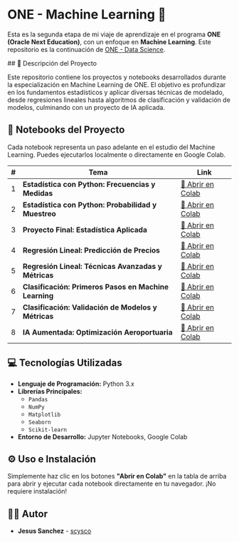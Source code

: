 # ONE - Machine Learning 🤖

Esta es la segunda etapa de mi viaje de aprendizaje en el programa **ONE (Oracle Next Education)**, con un enfoque en **Machine Learning**. Este repositorio es la continuación de [ONE - Data Science](https://github.com/scysco/ONE-DATASCIENCE).

 \#\# 📝 Descripción del Proyecto

Este repositorio contiene los proyectos y notebooks desarrollados durante la especialización en Machine Learning de ONE. El objetivo es profundizar en los fundamentos estadísticos y aplicar diversas técnicas de modelado, desde regresiones lineales hasta algoritmos de clasificación y validación de modelos, culminando con un proyecto de IA aplicada.

## 🚀 Notebooks del Proyecto

Cada notebook representa un paso adelante en el estudio del Machine Learning. Puedes ejecutarlos localmente o directamente en Google Colab.

| \# | Tema | Link |
|---|---|---|
| 1 | **Estadística con Python: Frecuencias y Medidas** | [📖 Abrir en Colab](https://colab.research.google.com/github/scysco/ONE-Machine_Learning/blob/main/01_Estad%25C3%25ADstica_con_Python_1.ipynb%5D\(https://colab.research.google.com/github/scysco/ONE-Machine_Learning/blob/main/01_Estad%25C3%25ADstica_con_Python_1.ipynb\)) |
| 2 | **Estadística con Python: Probabilidad y Muestreo** | [📖 Abrir en Colab](https://colab.research.google.com/github/scysco/ONE-Machine_Learning/blob/main/02_Estad%25C3%25ADstica_con_Python_2.ipynb) |
| 3 | **Proyecto Final: Estadística Aplicada** | [📖 Abrir en Colab](https://colab.research.google.com/github/scysco/ONE-Machine_Learning/blob/main/03_Proyecto_final_Estadistica.ipynb) |
| 4 | **Regresión Lineal: Predicción de Precios** | [📖 Abrir en Colab](https://colab.research.google.com/github/scysco/ONE-Machine_Learning/blob/main/04_Data_Science_regresion_lineal.ipynb) |
| 5 | **Regresión Lineal: Técnicas Avanzadas y Métricas** | [📖 Abrir en Colab](https://colab.research.google.com/github/scysco/ONE-Machine_Learning/blob/main/05_Data_Science_regresion_Lineal_II.ipynb) |
| 6 | **Clasificación: Primeros Pasos en Machine Learning** | [📖 Abrir en Colab](https://colab.research.google.com/github/scysco/ONE-Machine_Learning/blob/main/06_Clasificacion_primeros_pasos_ML.ipynb) |
| 7 | **Clasificación: Validación de Modelos y Métricas** | [📖 Abrir en Colab](https://colab.research.google.com/github/scysco/ONE-Machine_Learning/blob/main/07_Clasificacion_validacion_y_metricas.ipynb) |
| 8 | **IA Aumentada: Optimización Aeroportuaria** | [📖 Abrir en Colab](https://colab.research.google.com/github/scysco/ONE-Machine_Learning/blob/main/08_IA_Aumentada_optimizaci%25C3%25B3n_aeroportuaria.ipynb) |

## 💻 Tecnologías Utilizadas

  * **Lenguaje de Programación:** Python 3.x
  * **Librerías Principales:**
      * `Pandas`
      * `NumPy`
      * `Matplotlib`
      * `Seaborn`
      * `Scikit-learn`
  * **Entorno de Desarrollo:** Jupyter Notebooks, Google Colab

## ⚙️ Uso e Instalación

Simplemente haz clic en los botones **"Abrir en Colab"** en la tabla de arriba para abrir y ejecutar cada notebook directamente en tu navegador. ¡No requiere instalación\!

## 👨‍💻 Autor

  * **Jesus Sanchez** - [scysco](https://github.com/scysco)